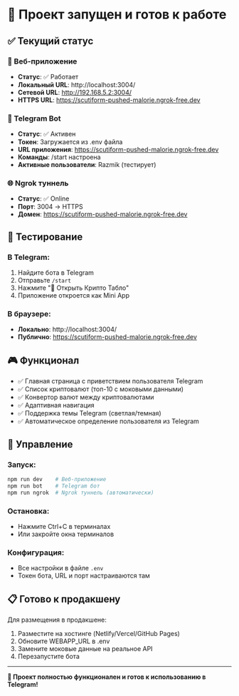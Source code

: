 # 🎉 Проект запущен и готов к работе

## ✅ Текущий статус

### 📱 Веб-приложение
- **Статус**: ✅ Работает
- **Локальный URL**: http://localhost:3004/
- **Сетевой URL**: http://192.168.5.2:3004/
- **HTTPS URL**: https://scutiform-pushed-malorie.ngrok-free.dev

### 🤖 Telegram Bot
- **Статус**: ✅ Активен
- **Токен**: Загружается из .env файла
- **URL приложения**: https://scutiform-pushed-malorie.ngrok-free.dev
- **Команды**: /start настроена
- **Активные пользователи**: Razmik (тестирует)

### 🌐 Ngrok туннель
- **Статус**: ✅ Online
- **Порт**: 3004 → HTTPS
- **Домен**: https://scutiform-pushed-malorie.ngrok-free.dev

## 🧪 Тестирование

### В Telegram:
1. Найдите бота в Telegram
2. Отправьте `/start`
3. Нажмите "📱 Открыть Крипто Табло"
4. Приложение откроется как Mini App

### В браузере:
- **Локально**: http://localhost:3004/
- **Публично**: https://scutiform-pushed-malorie.ngrok-free.dev

## 🎮 Функционал

- ✅ Главная страница с приветствием пользователя Telegram
- ✅ Список криптовалют (топ-10 с моковыми данными)
- ✅ Конвертор валют между криптовалютами
- ✅ Адаптивная навигация
- ✅ Поддержка темы Telegram (светлая/темная)
- ✅ Автоматическое определение пользователя из Telegram

## 🔧 Управление

### Запуск:
```bash
npm run dev    # Веб-приложение
npm run bot    # Telegram бот
npm run ngrok  # Ngrok туннель (автоматически)
```

### Остановка:
- Нажмите Ctrl+C в терминалах
- Или закройте окна терминалов

### Конфигурация:
- Все настройки в файле `.env`
- Токен бота, URL и порт настраиваются там

## 📋 Готово к продакшену

Для размещения в продакшене:
1. Разместите на хостинге (Netlify/Vercel/GitHub Pages)
2. Обновите WEBAPP_URL в .env
3. Замените моковые данные на реальное API
4. Перезапустите бота

---

**🚀 Проект полностью функционален и готов к использованию в Telegram!**